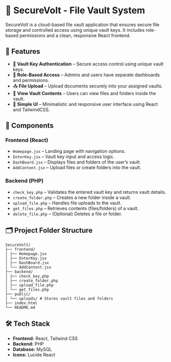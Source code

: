 # 🔐 SecureVolt - File Vault System

SecureVolt is a cloud-based file vault application that ensures secure file storage and controlled access using unique vault keys. It includes role-based permissions and a clean, responsive React frontend.

## 🌟 Features

- 🔑 **Vault Key Authentication** – Secure access control using unique vault keys.
- 📁 **Role-Based Access** – Admins and users have separate dashboards and permissions.
- 📤 **File Upload** – Upload documents securely into your assigned vaults.
- 📄 **View Vault Contents** – Users can view files and folders inside the vault.
- 🧩 **Simple UI** – Minimalistic and responsive user interface using React and TailwindCSS.

## 🧩 Components

### Frontend (React)
- `Homepage.jsx` – Landing page with navigation options.
- `EnterKey.jsx` – Vault key input and access logic.
- `DashBoard.jsx` – Displays files and folders of the user’s vault.
- `AddContent.jsx` – Upload files or create folders into the vault.

### Backend (PHP)
- `check_key.php` – Validates the entered vault key and returns vault details.
- `create_folder.php` – Creates a new folder inside a vault.
- `upload_file.php` – Handles file uploads to the vault.
- `get_files.php` – Retrieves contents (files/folders) of a vault.
- `delete_file.php` – (Optional) Deletes a file or folder.

## 🗂️ Project Folder Structure

```
SecureVolt/
├── frontend/
│ ├── Homepage.jsx
│ ├── EnterKey.jsx
│ ├── DashBoard.jsx
│ └── AddContent.jsx
├── backend/
│ ├── check_key.php
│ ├── create_folder.php
│ ├── upload_file.php
│ └── get_files.php
├── public/
│ └── uploads/ # Stores vault files and folders
├── index.html
└── README.md
```
## 🛠️ Tech Stack

- **Frontend:** React, Tailwind CSS
- **Backend:** PHP
- **Database:** MySQL
- **Icons:** Lucide React
